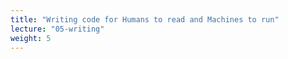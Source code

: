 ```yaml
---
title: "Writing code for Humans to read and Machines to run"
lecture: "05-writing"
weight: 5
---
```


